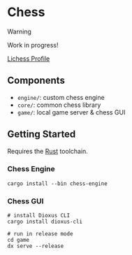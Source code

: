 # Chess

> [!WARNING]
> Work in progress!

[Lichess Profile](https://lichess.org/@/MonteCristoBot)

## Components

- `engine/`: custom chess engine
- `core/`: common chess library
- `game/`: local game server & chess GUI

## Getting Started

Requires the [Rust](https://www.rust-lang.org/) toolchain.

### Chess Engine
```
cargo install --bin chess-engine
```

### Chess GUI
```
# install Dioxus CLI
cargo install dioxus-cli

# run in release mode
cd game
dx serve --release
```
